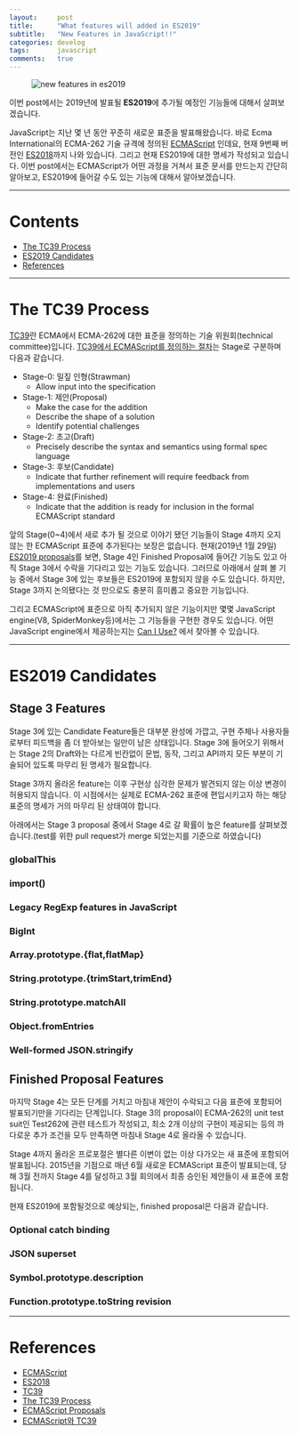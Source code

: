 ```yaml
---
layout:     post
title:      "What features will added in ES2019"
subtitle:   "New Features in JavaScript!!"
categories: develog
tags:       javascript
comments:   true
---
```


<figure class="align-center">
    <img src="{{ site.url }}{{ site.baseurl }}/assets/images/what-features-will-added-in-es2019/article-logo.jpg" alt="new features in es2019">
</figure>

이번 post에서는 2019년에 발표될 **ES2019**에 추가될 예정인 기능들에 대해서 살펴보겠습니다.

JavaScript는 지난 몇 년 동안 꾸준히 새로운 표준을 발표해왔습니다. 바로 Ecma International의 ECMA-262 기술 규격에 정의된 [ECMAScript](https://www.ecma-international.org/publications/standards/Ecma-262.htm) 인데요, 현재 9번째 버전인 [ES2018](https://www.ecma-international.org/ecma-262/9.0/index.html)까지 나와 있습니다.
그리고 현재 ES2019에 대한 명세가 작성되고 있습니다. 이번 post에서는 ECMAScript가 어떤 과정을 거쳐서 표준 문서를 만드는지 간단히 알아보고, ES2019에 들어갈 수도 있는 기능에 대해서 알아보겠습니다.

---

# Contents

* [The TC39 Process](#the-tc39-process)
* [ES2019 Candidates](#es2019-candidates)
* [References](#references)

---

# The TC39 Process

[TC39](https://github.com/tc39)란 ECMA에서 ECMA-262에 대한 표준을 정의하는 기술 위원회(technical committee)입니다. [TC39에서 ECMAScript를 정의하는 절차](https://tc39.github.io/process-document/)는 Stage로 구분하며 다음과 같습니다.

* Stage-0: 밀짚 인형(Strawman)
  * Allow input into the specification
* Stage-1: 제안(Proposal)
  * Make the case for the addition
  * Describe the shape of a solution
  * Identify potential challenges
* Stage-2: 초고(Draft)
  * Precisely describe the syntax and semantics using formal spec language
* Stage-3: 후보(Candidate)
  * Indicate that further refinement will require feedback from implementations and users
* Stage-4: 완료(Finished)
  * Indicate that the addition is ready for inclusion in the formal ECMAScript standard

앞의 Stage(0~4)에서 새로 추가 될 것으로 이야기 됐던 기능들이 Stage 4까지 오지 않는 한 ECMAScript 표준에 추가된다는 보장은 없습니다. 현재(2019년 1월 29일) [ES2019 proposals](https://github.com/tc39/proposals)를 보면, Stage 4인 Finished Proposal에 들어간 기능도 있고 아직 Stage 3에서 수락을 기다리고 있는 기능도 있습니다. 그러므로 아래에서 살펴 볼 기능 중에서 Stage 3에 있는 후보들은 ES2019에 포함되지 않을 수도 있습니다. 하지만, Stage 3까지 논의됐다는 것 만으로도 충분히 흥미롭고 중요한 기능입니다.

그리고 ECMAScript에 표준으로 아직 추가되지 않은 기능이지만 몇몇 JavaScript engine(V8, SpiderMonkey등)에서는 그 기능들을 구현한 경우도 있습니다. 어떤 JavaScript engine에서 제공하는지는 [Can I Use?](https://caniuse.com/) 에서 찾아볼 수 있습니다.

---

# ES2019 Candidates

## Stage 3 Features
Stage 3에 있는 Candidate Feature들은 대부분 완성에 가깝고, 구현 주체나 사용자들로부터 피드백을 좀 더 받아보는 일만이 남은 상태입니다. Stage 3에 들어오기 위해서는 Stage 2의 Draft와는 다르게 빈칸없이 문법, 동작, 그리고 API까지 모든 부분이 기술되어 있도록 마무리 된 명세가 필요합니다.

Stage 3까지 올라온 feature는 이후 구현상 심각한 문제가 발견되지 않는 이상 변경이 허용되지 않습니다. 이 시점에서는 실제로 ECMA-262 표준에 편입시키고자 하는 해당 표준의 명세가 거의 마무리 된 상태여야 합니다.

아래에서는 Stage 3 proposal 중에서 Stage 4로 갈 확률이 높은 feature를 살펴보겠습니다.(test를 위한 pull request가 merge 되었는지를 기준으로 하였습니다)

### globalThis
### import()
### Legacy RegExp features in JavaScript
### BigInt
### Array.prototype.{flat,flatMap}
### String.prototype.{trimStart,trimEnd}
### String.prototype.matchAll
### Object.fromEntries
### Well-formed JSON.stringify

## Finished Proposal Features
마지막 Stage 4는 모든 단계를 거치고 마침내 제안이 수락되고 다음 표준에 포함되어 발표되기만을 기다리는 단계입니다. Stage 3의 proposal이 ECMA-262의 unit test suit인 Test262에 관련 테스트가 작성되고, 최소 2개 이상의 구현이 제공되는 등의 까다로운 추가 조건을 모두 만족하면 마침내 Stage 4로 올라올 수 있습니다.

Stage 4까지 올라온 프로포절은 별다른 이변이 없는 이상 다가오는 새 표준에 포함되어 발표됩니다. 2015년을 기점으로 매년 6월 새로운 ECMAScript 표준이 발표되는데, 당해 3월 전까지 Stage 4를 달성하고 3월 회의에서 최종 승인된 제안들이 새 표준에 포함됩니다.

현재 ES2019에 포함될것으로 예상되는, finished proposal은 다음과 같습니다.

### Optional catch binding
### JSON superset
### Symbol.prototype.description
### Function.prototype.toString revision

---

# References

* [ECMAScript](https://www.ecma-international.org/publications/standards/Ecma-262.htm)
* [ES2018](https://www.ecma-international.org/ecma-262/9.0/index.html)
* [TC39](https://github.com/tc39)
* [The TC39 Process](https://tc39.github.io/process-document/)
* [ECMAScript Proposals](https://github.com/tc39/proposals)
* [ECMAScript와 TC39](https://ahnheejong.name/articles/ecmascript-tc39/)